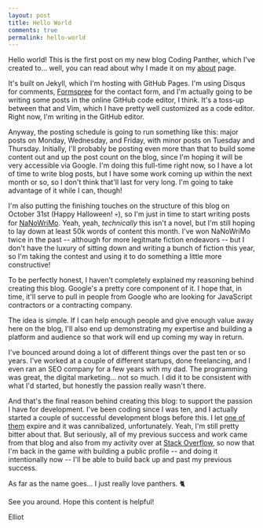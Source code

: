 ```yaml
---
layout: post
title: Hello World
comments: true
permalink: hello-world
---
```


Hello world! This is the first post on my new blog Coding Panther, which I've created to... well, you can read about why I made it on my [about](/about) page.

It's built on Jekyll, which I'm hosting with GitHub Pages. I'm using Disqus for comments, [Formspree](formspree.io) for the contact form, and I'm actually going to be writing some posts in the online GitHub code editor, I think. It's a toss-up between that and Vim, which I have pretty well customized as a code editor. Right now, I'm writing in the GitHub editor.

Anyway, the posting schedule is going to run something like this: major posts on Monday, Wednesday, and Friday, with minor posts on Tuesday and Thursday. Initially, I'll probably be posting even more than that to build some content out and up the post count on the blog, since I'm hoping it will be very accessible via Google. I'm doing this full-time right now, so I have a lot of time to write blog posts, but I have some work coming up within the next month or so, so I don't think that'll last for very long. I'm going to take advantage of it while I can, though!

I'm also putting the finishing touches on the structure of this blog on October 31st (Happy Halloween! 💀), so I'm just in time to start writing posts for [NaNoWriMo](https://nanowrimo.org/). Yeah, yeah, _technically_ this isn't a novel, but I'm still hoping to lay down at least 50k words of content this month. I've won NaNoWriMo twice in the past -- although for more legitmate fiction endeavors -- but I don't have the luxury of sitting down and writing a bunch of fiction this year, so I'm taking the contest and using it to do something a little more constructive!

To be perfectly honest, I haven't completely explained my reasoning behind creating this blog. Google's a pretty core component of it. I hope that, in time, it'll serve to pull in people from Google who are looking for JavaScript contractors or a contracting company.

The idea is simple. If I can help enough people and give enough value away here on the blog, I'll also end up demonstrating my expertise and building a platform and audience so that work will end up coming my way in return.

I've bounced around doing a lot of different things over the past ten or so years. I've worked at a couple of different startups, done freelancing, and I even ran an SEO company for a few years with my dad. The programming was great, the digital marketing... not so much. I did it to be consistent with what I'd started, but honestly the passion really wasn't there.

And that's the final reason behind creating this blog: to support the passion I have for development. I've been coding since I was ten, and I actually started a couple of successful development blogs before this. I let [one of them](https://heyjavascript.com/) expire and it was cannibalized, unfortunately. Yeah, I'm still pretty bitter about that. But seriously, all of my previous success and work came from that blog and also from my activity over at [Stack Overflow](https://stackoverflow.com/users/339852/elliot-bonneville), so now that I'm back in the game with building a public profile -- and doing it intentionally now -- I'll be able to build back up and past my previous success.

As far as the name goes... I just really love panthers. 🐈

See you around. Hope this content is helpful!

Elliot
